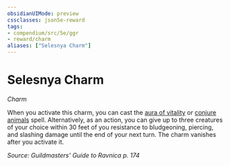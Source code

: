 ```yaml
---
obsidianUIMode: preview
cssclasses: json5e-reward
tags:
- compendium/src/5e/ggr
- reward/charm
aliases: ["Selesnya Charm"]
---
```

# Selesnya Charm
*Charm*  

When you activate this charm, you can cast the [aura of vitality](Mechanics/spells/aura-of-vitality.md) or [conjure animals](Mechanics/spells/conjure-animals.md) spell. Alternatively, as an action, you can give up to three creatures of your choice within 30 feet of you resistance to bludgeoning, piercing, and slashing damage until the end of your next turn. The charm vanishes after you activate it.

*Source: Guildmasters' Guide to Ravnica p. 174*
